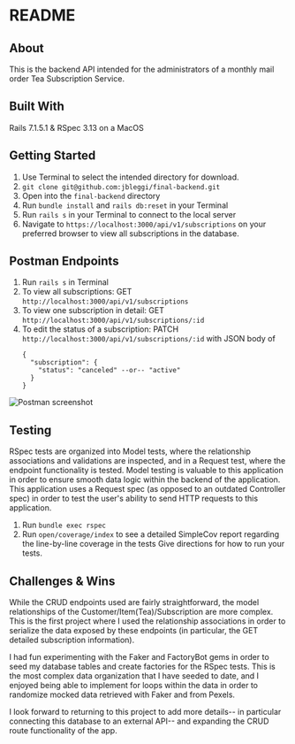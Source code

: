# README

## About
This is the backend API intended for the administrators of a monthly mail order Tea Subscription Service. 

## Built With
Rails 7.1.5.1 & RSpec 3.13 on a MacOS

## Getting Started
1. Use Terminal to select the intended directory for download.
2. `git clone git@github.com:jbleggi/final-backend.git`
3. Open into the `final-backend` directory 
4. Run `bundle install` and `rails db:reset` in your Terminal
5. Run `rails s` in your Terminal to connect to the local server
6. Navigate to `https://localhost:3000/api/v1/subscriptions` on your preferred browser to view all subscriptions in the database.

## Postman Endpoints
1. Run `rails s` in Terminal
2. To view all subscriptions: GET `http://localhost:3000/api/v1/subscriptions`
3. To view one subscription in detail: GET `http://localhost:3000/api/v1/subscriptions/:id`
4. To edit the status of a subscription: PATCH `http://localhost:3000/api/v1/subscriptions/:id` with JSON body of
      ```
      {
        "subscription": {
          "status": "canceled" --or-- "active"
        }
      }
      ```
![Postman screenshot](/src/assets/postman.png)
  
## Testing
RSpec tests are organized into Model tests, where the relationship associations and validations are inspected, and in a Request test, where the endpoint functionality is tested.  Model testing is valuable to this application in order to ensure smooth data logic within the backend of the application.   This application uses a Request spec (as opposed to an outdated Controller spec) in order to test the user's ability to send HTTP requests to this application.  
1. Run `bundle exec rspec`
2. Run `open/coverage/index` to see a detailed SimpleCov report regarding the line-by-line coverage in the tests
Give directions for how to run your tests.


## Challenges & Wins
While the CRUD endpoints used are fairly straightforward, the model relationships of the Customer/Item(Tea)/Subscription are more complex. This is the first project where I used the relationship associations in order to serialize the data exposed by these endpoints (in particular, the GET detailed subscription information).  

I had fun experimenting with the Faker and FactoryBot gems in order to seed my database tables and create  factories for the RSpec tests. This is the most complex data organization that I have seeded to date, and I enjoyed being able to implement for loops within the data in order to randomize mocked data retrieved with Faker and from Pexels.  

I look forward to returning to this project to add more details-- in particular connecting this database to an external API-- and expanding the CRUD route functionality of the app. 
